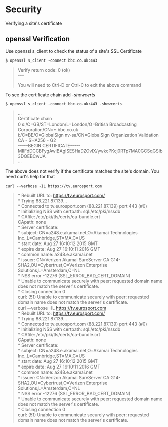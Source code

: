 # Security

Verifying a site's certificate

## openssl Verification

Use openssl s_client to check the status of a site's SSL Certificate

```shell
$ openssl s_client -connect bbc.co.uk:443
```

> Verify return code: 0 (ok) <br>
> \---
>
> You will need to Ctrl-D or Ctrl-C to exit the above command

To see the certificate chain add *-showcerts*

```shell
$ openssl s_client -connect bbc.co.uk:443 -showcerts
```

> ... <br>
> Certificate chain <br>
> 0 s:/C=GB/ST=London/L=London/O=British Broadcasting Corporation/CN=*.bbc.co.uk <br>
>   i:/C=BE/O=GlobalSign nv-sa/CN=GlobalSign Organization Validation CA - SHA256 - G2 <br>
> -----BEGIN CERTIFICATE----- <br>
> MIIFdDCCBFygAwIBAgISESHaDZOvlX/ywkcPKcj0RTp7MA0GCSqGSIb3DQEBCwUA <br>
> ...

The above does not verify if the certificate matches the site's domain.
You need curl's help for that

```shell
curl --verbose -IL https://tv.eurosport.com
```
> \* Rebuilt URL to: https://tv.eurosport.com/ <br>
> \*   Trying 88.221.87.139... <br>
> \* Connected to tv.eurosport.com (88.221.87.139) port 443 (#0) <br>
> \* Initializing NSS with certpath: sql:/etc/pki/nssdb <br>
> \*   CAfile: /etc/pki/tls/certs/ca-bundle.crt <br>
>   CApath: none <br>
> \* Server certificate: <br>
> \* 	subject: CN=a248.e.akamai.net,O=Akamai Technologies Inc.,L=Cambridge,ST=MA,C=US <br>
> \* 	start date: Aug 27 16:10:12 2015 GMT <br>
> \* 	expire date: Aug 27 16:10:11 2016 GMT <br>
> \* 	common name: a248.e.akamai.net <br>
> \* 	issuer: CN=Verizon Akamai SureServer CA G14-SHA2,OU=Cybertrust,O=Verizon Enterprise Solutions,L=Amsterdam,C=NL <br>
> \* NSS error -12276 (SSL_ERROR_BAD_CERT_DOMAIN) <br>
> \* Unable to communicate securely with peer: requested domain name does not match the server's certificate. <br>
> \* Closing connection 0 <br>
> curl: (51) Unable to communicate securely with peer: requested domain name does not match the server's certificate. <br>
> curl --verbose -IL https://tv.eurosport.com <br>
> \* Rebuilt URL to: https://tv.eurosport.com/ <br>
> \*   Trying 88.221.87.139... <br>
> \* Connected to tv.eurosport.com (88.221.87.139) port 443 (#0) <br>
> \* Initializing NSS with certpath: sql:/etc/pki/nssdb <br>
> \*   CAfile: /etc/pki/tls/certs/ca-bundle.crt <br>
>   CApath: none <br>
> \* Server certificate: <br>
> \* 	subject: CN=a248.e.akamai.net,O=Akamai Technologies Inc.,L=Cambridge,ST=MA,C=US <br>
> \* 	start date: Aug 27 16:10:12 2015 GMT <br>
> \* 	expire date: Aug 27 16:10:11 2016 GMT <br>
> \* 	common name: a248.e.akamai.net <br>
> \* 	issuer: CN=Verizon Akamai SureServer CA G14-SHA2,OU=Cybertrust,O=Verizon Enterprise Solutions,L=Amsterdam,C=NL <br>
> \* NSS error -12276 (SSL_ERROR_BAD_CERT_DOMAIN) <br>
> \* Unable to communicate securely with peer: requested domain name does not match the server's certificate. <br>
> \* Closing connection 0 <br>
> curl: (51) Unable to communicate securely with peer: requested domain name does not match the server's certificate. <br>
